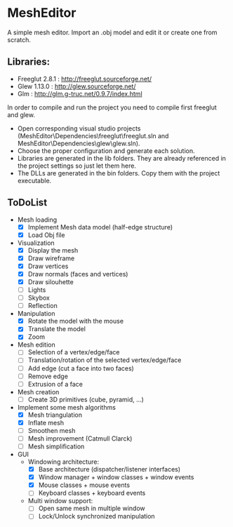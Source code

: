 # MeshEditor
A simple mesh editor. Import an .obj model and edit it or create one from scratch.

## Libraries:
- Freeglut 2.8.1 : http://freeglut.sourceforge.net/
- Glew 1.13.0 : http://glew.sourceforge.net/
- Glm : http://glm.g-truc.net/0.9.7/index.html

In order to compile and run the project you need to compile first freeglut and glew. 
- Open corresponding visual studio projects (MeshEditor\Dependencies\freeglut\freeglut.sln and MeshEditor\Dependencies\glew\glew.sln). 
- Choose the proper configuration and generate each solution. 
- Libraries are generated in the lib folders. They are already referenced in the project settings so just let them here. 
- The DLLs are generated in the bin folders. Copy them with the project executable.

## ToDoList
- Mesh loading
  - [x] Implement Mesh data model (half-edge structure)
  - [x] Load Obj file

- Visualization
  - [x] Display the mesh 
  - [x] Draw wireframe
  - [x] Draw vertices
  - [x] Draw normals (faces and vertices)
  - [x] Draw silouhette
  - [ ] Lights
  - [ ] Skybox
  - [ ] Reflection

- Manipulation
  - [x] Rotate the model with the mouse
  - [x] Translate the model
  - [x] Zoom

- Mesh edition
  - [ ] Selection of a vertex/edge/face
  - [ ] Translation/rotation of the selected vertex/edge/face
  - [ ] Add edge (cut a face into two faces)
  - [ ] Remove edge
  - [ ] Extrusion of a face

- Mesh creation
  - [ ] Create 3D primitives (cube, pyramid, ...)

- Implement some mesh algorithms
  - [x] Mesh triangulation
  - [x] Inflate mesh
  - [ ] Smoothen mesh
  - [ ] Mesh improvement (Catmull Clarck)
  - [ ] Mesh simplification

- GUI
  - Windowing architecture:
    - [x] Base architecture (dispatcher/listener interfaces)
    - [x] Window manager + window classes + window events
    - [x] Mouse classes + mouse events
    - [ ] Keyboard classes + keyboard events
  - Multi window support:
    - [ ] Open same mesh in multiple window
    - [ ] Lock/Unlock synchronized manipulation
